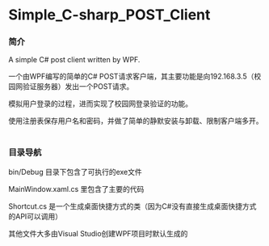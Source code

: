 # Simple_C-sharp_POST_Client
### 简介
A simple C# post client written by WPF.   

一个由WPF编写的简单的C# POST请求客户端，其主要功能是向192.168.3.5（校园网验证服务器）发出一个POST请求。   

模拟用户登录的过程，进而实现了校园网登录验证的功能。   

使用注册表保存用户名和密码，并做了简单的静默安装与卸载、限制客户端多开。   

### 目录导航
bin/Debug 目录下包含了可执行的exe文件   

MainWindow.xaml.cs 里包含了主要的代码   

Shortcut.cs 是一个生成桌面快捷方式的类（因为C#没有直接生成桌面快捷方式的API可以调用）   

其他文件大多由Visual Studio创建WPF项目时默认生成的   

